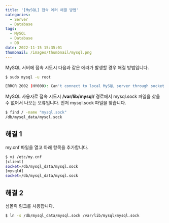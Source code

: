 ```yaml
---
title: '[MySQL] 접속 에러 해결 방법'
categories:
  - Server
  - Database
tags:
  - MySQL
  - Database
  - DB
date: 2022-11-15 15:35:01
thumbnail: /images/thumbnail/mysql.png
---
```


MySQL 서버에 접속 시도시 다음과 같은 에러가 발생할 경우 해결 방법입니다.

```bash
$ sudo mysql -u root

ERROR 2002 (HY000): Can't connect to local MySQL server through socket '/var/lib/mysql/mysql.sock' (111)
```

MySQL 사용자로 접속 시도시 **/var/lib/mysql/** 경로에서 mysql.sock 파일을 찾을 수 없어서 나오는 오류입니다.
먼저 mysql.sock 파일을 찾습니다.

```bash
$ find / -name "mysql.sock"
/db/mysql_data/mysql.sock
```

## 해결 1

my.cnf 파일을 열고 아래 항목을 추가합니다.

```bash
$ vi /etc/my.cnf
[client]
socket=/db/mysql_data/mysql.sock
[mysqld]
socket=/db/mysql_data/mysql.sock
```

## 해결 2

심볼릭 링크를 사용합니다.

```bash
$ ln -s /db/mysql_data/mysql.sock /var/lib/mysql/mysql.sock
```
